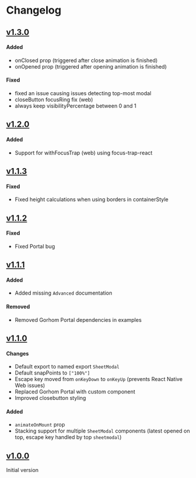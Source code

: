 # Changelog

## [v1.3.0](https://github.com/MyAlbum/sheet-modal/releases/tag/v1.3.0)
#### Added
- onClosed prop (triggered after close animation is finished)
- onOpened prop (triggered after opening animation is finished)

#### Fixed
- fixed an issue causing issues detecting top-most modal
- closeButton focusRing fix (web)
- always keep visibilityPercentage between 0 and 1

## [v1.2.0](https://github.com/MyAlbum/sheet-modal/releases/tag/v1.2.0)
#### Added
- Support for withFocusTrap (web) using focus-trap-react

## [v1.1.3](https://github.com/MyAlbum/sheet-modal/releases/tag/v1.1.3)
#### Fixed
- Fixed height calculations when using borders in containerStyle

## [v1.1.2](https://github.com/MyAlbum/sheet-modal/releases/tag/v1.1.2)
#### Fixed
- Fixed Portal bug

## [v1.1.1](https://github.com/MyAlbum/sheet-modal/releases/tag/v1.1.1)

#### Added
- Added missing `Advanced` documentation

#### Removed
- Removed Gorhom Portal dependencies in examples

## [v1.1.0](https://github.com/MyAlbum/sheet-modal/releases/tag/v1.1.0)

#### Changes
- Default export to named export `SheetModal`
- Default snapPoints to `["100%"]`
- Escape key moved from `onKeyDown` to `onKeyUp` (prevents React Native Web issues)
- Replaced Gorhom Portal with custom component
- Improved closebutton styling

#### Added
- `animateOnMount` prop
- Stacking support for multiple `SheetModal` components (latest opened on top, escape key handled by top `sheetmodal`)

## [v1.0.0](https://github.com/MyAlbum/sheet-modal/releases/tag/v1.0.0)

Initial version